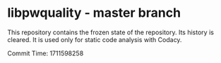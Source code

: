 # libpwquality - master branch

This repository contains the frozen state of the repository.
Its history is cleared. It is used only for static code
analysis with Codacy.

Commit Time: 1711598258